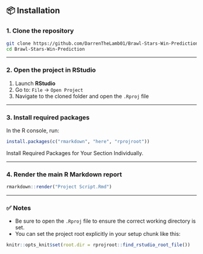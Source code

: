 ## 📦 Installation

### 1. Clone the repository

```bash
git clone https://github.com/DarrenTheLamb01/Brawl-Stars-Win-Prediction.git
cd Brawl-Stars-Win-Prediction
```

---

### 2. Open the project in RStudio

1. Launch **RStudio**
2. Go to: `File` → `Open Project`
3. Navigate to the cloned folder and open the `.Rproj` file

---

### 3. Install required packages

In the R console, run:

```r
install.packages(c("rmarkdown", "here", "rprojroot"))
```

Install Required Packages for Your Section Individually.

---

### 4. Render the main R Markdown report

```r
rmarkdown::render("Project Script.Rmd")
```

---

### ✅ Notes

- Be sure to open the `.Rproj` file to ensure the correct working directory is set.
- You can set the project root explicitly in your setup chunk like this:

```r
knitr::opts_knit$set(root.dir = rprojroot::find_rstudio_root_file())
```
